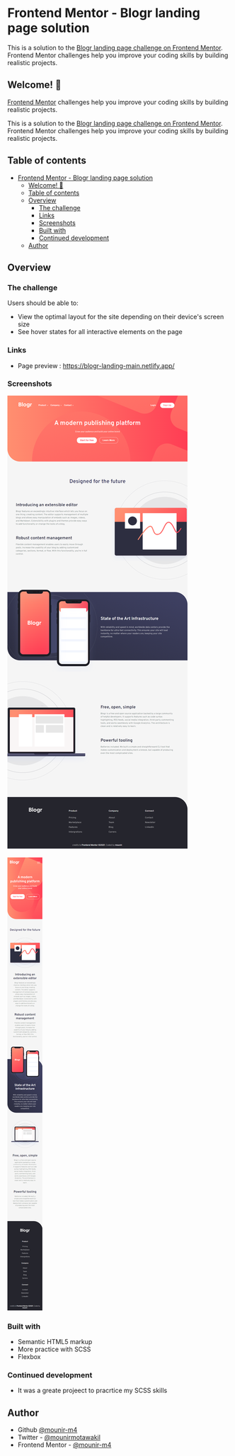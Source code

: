 # Frontend Mentor - Blogr landing page solution

This is a solution to the [Blogr landing page challenge on Frontend Mentor](https://www.frontendmentor.io/challenges/blogr-landing-page-EX2RLAApP). Frontend Mentor challenges help you improve your coding skills by building realistic projects. 

## Welcome! 👋

[Frontend Mentor](https://www.frontendmentor.io) challenges help you improve your coding skills by building realistic projects.

This is a solution to the [Blogr landing page challenge on Frontend Mentor](https://www.frontendmentor.io/challenges/blogr-landing-page-EX2RLAApP). Frontend Mentor challenges help you improve your coding skills by building realistic projects. 
## Table of contents

- [Frontend Mentor - Blogr landing page solution](#frontend-mentor---blogr-landing-page-solution)
  - [Welcome! 👋](#welcome-)
  - [Table of contents](#table-of-contents)
  - [Overview](#overview)
    - [The challenge](#the-challenge)
    - [Links](#links)
    - [Screenshots](#screenshots)
    - [Built with](#built-with)
    - [Continued development](#continued-development)
  - [Author](#author)

## Overview

### The challenge

Users should be able to:
- View the optimal layout for the site depending on their device's screen size
- See hover states for all interactive elements on the page


### Links
- Page preview : https://blogr-landing-main.netlify.app/
### Screenshots

![Desktop: ](./dist/images/screenshots/Blogr_desktop.png)
<br/>
<br/>
![mobile: ](./dist/images/screenshots/Blogr_mobile.png)



### Built with

- Semantic HTML5 markup
- More practice with SCSS
- Flexbox

### Continued development

- It was a greate projeect to pracrtice my SCSS skills

## Author

- Github [@mounir-m4](https://github.com/mounir-m4)
- Twitter - [@mounirmotawakil](https://twitter.com/mounirmotawakil)
- Frontend Mentor - [@mounir-m4](https://www.frontendmentor.io/profile/mounir-m4)